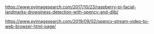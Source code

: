 https://www.pyimagesearch.com/2017/10/23/raspberry-pi-facial-landmarks-drowsiness-detection-with-opencv-and-dlib/

https://www.pyimagesearch.com/2019/09/02/opencv-stream-video-to-web-browser-html-page/
